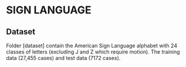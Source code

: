 # SIGN LANGUAGE

## Dataset
Folder [dataset] contain the American Sign Language alphabet with 24 classes of letters (excluding J and Z which require motion).
The training data (27,455 cases) and test data (7172 cases).

